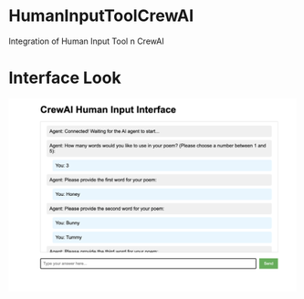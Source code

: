 # HumanInputToolCrewAI
Integration of Human Input Tool n CrewAI

# Interface Look
![Web Interface](Interface.png)



